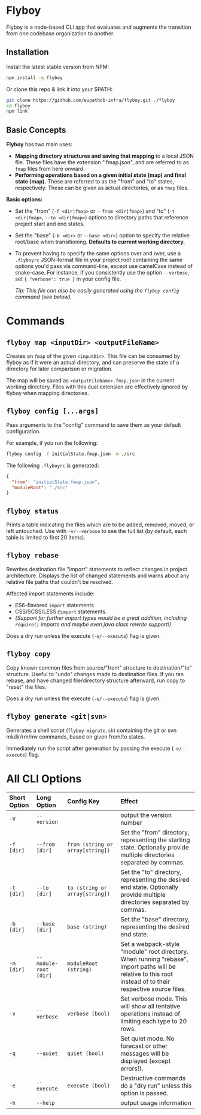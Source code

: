 # Flyboy


Flyboy is a node-based CLI app that evaluates and augments the transition from one codebase organization to another.

## Installation
Install the latest stable version from NPM:

```bash
npm install -g flyboy
```

Or clone this repo & link it into your $PATH:

```bash
git clone https://github.com/eupathdb-infra/flyboy.git ./flyboy
cd flyboy
npm link

```

## Basic Concepts

**Flyboy** has two main uses:

- **Mapping directory structures and saving that mapping** to a local JSON file. These files have the extension ".fmap.json", and are referred to as `fmap` files from here onward.
- **Performing operations based on a given initial state (map) and final state (map).** These are referred to as the "from" and "to" states, respectively. These can be given as actual directories, or as `fmap` files.


**Basic options:**

- Set the "from" (`-f <dir|fmap>` or `--from <dir|fmap>`) and "to" (`-t <dir|fmap>`, `--to <dir|fmap>`) options to directory paths that reference project start and end states.

- Set the "base" (`-b <dir>` or `--base <dir>`) option to specify the relative root/base when transitioning. **Defaults to current working directory.**

- To prevent having to specify the same options over and over, use a `.flyboyrc` JSON-format file in your project root containing the same options you'd pass via command-line, except use camelCase instead of snake-case. For instance, if you consistently use the option `--verbose`, set `{ "verbose": true }` in your config file.

	*Tip: This file can also be easily generated using the `flyboy config` command (see below).*



# Commands

## `flyboy map <inputDir> <outputFileName>`
Creates an `fmap` of the given `<inputDir>`. This file can be consumed by flyboy as if it were an actual directory, and can preserve the state of a directory for later comparison or migration.

The map will be saved as `<outputFileName>.fmap.json` in the current working directory. Files with this dual extension are effectively ignored by flyboy when mapping directories.

## `flyboy config [...args]`
Pass arguments to the "config" command to save them as your default configuration.

For example, if you run the following:

```bash
flyboy config -f initialState.fmap.json -m ./src
```

The following `.flyboyrc` is generated:

```json
{
  "from": "initialState.fmap.json",
  "moduleRoot": "./src"
}
```


## `flyboy status`

Prints a table indicating the files which are to be added, removed, moved, or left untouched. Use with `-v/--verbose` to see the full list (by default, each table is limited to first 20 items).


## `flyboy rebase`

Rewrites destination file "import" statements to reflect changes in project architecture. Displays the list of changed statements and warns about any relative file paths that couldn't be resolved.

Affected import statements include:

- ES6-flavored `import` statements
- CSS/SCSS/LESS `@import` statements.
- _(Support for further import types would be a great addition, including `require()` imports and maybe even java class rewrite support!)_

Does a dry run unless the execute (`-e/--execute`) flag is given.

## `flyboy copy`

Copy known common files from source/"from" structure to destination/"to" structure. Useful to "undo" changes made to destination files. If you ran rebase, and have changed file/directory structure afterward, run copy to "reset" the files.

Does a dry run unless the execute (`-e/--execute`) flag is given.

## `flyboy generate <git|svn>`

Generates a shell script (`flyboy-migrate.sh`) containing the git or svn mkdir/rm/mv commands, based on given from/to states.

Immediately run the script after generation by passing the execute (`-e/--execute`) flag.


# All CLI Options

|Short Option|Long Option|Config Key|Effect|
|:---|:---|:---|:---|
|`-V`|`--version`| |output the version number|
|`-f [dir]`|`--from [dir]`|`from (string or array[string])`|Set the "from" directory, representing the starting state. Optionally provide multiple directories separated by commas.
|`-t [dir]`|`--to [dir]`|`to (string or array[string])`|Set the "to" directory, representing the desired end state. Optionally provide multiple directories separated by commas.|
|`-b [dir]`|`--base [dir]`|`base (string)`|Set the "base" directory, representing the desired end state.|
|`-m [dir]`|`--module-root [dir]`|`moduleRoot (string)`|Set a webpack-style "module" root directory. When running "rebase", import paths will be relative to this root instead of to their respective source files.|
|`-v`|`--verbose`|`verbose (bool)`|Set verbose mode. This will show all tentative operations instead of limiting each type to 20 rows.|
|`-q`|`--quiet`|`quiet (bool)`|Set quiet mode. No forecast or other messages will be displayed (except errors!).|
|`-e`|`--execute`|`execute (bool)`|Destructive commands do a "dry run" unless this option is passed.|
|`-h`|`--help`| |output usage information|
